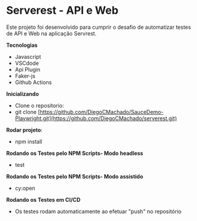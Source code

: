 # Serverest  - API e Web
Este projeto foi desenvolvido para cumprir o desafio de automatizar testes de API e Web na aplicação Servrest.

**Tecnologias**
* Javascript
* VSCdode
* Api Plugin
* Faker-js
* Github Actions

**Inicializando**
* Clone o repositorio:
* git clone [https://github.com/DiegoCMachado/SauceDemo-Playwright.git](https://github.com/DiegoCMachado/serverest.git)

**Rodar projeto**:
* npm install

**Rodando os Testes pelo NPM Scripts- Modo headless**
* test

**Rodando os Testes pelo NPM Scripts- Modo assistido**
* cy:open

**Rodando os Testes em CI/CD**
* Os testes rodam automaticamente ao efetuar "push" no repositório
